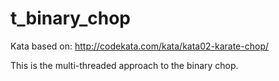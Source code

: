 # t_binary_chop
Kata based on: http://codekata.com/kata/kata02-karate-chop/

This is the multi-threaded approach to the binary chop. 
